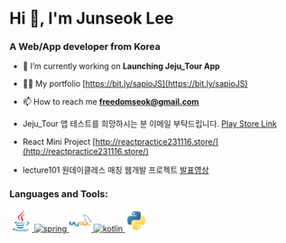 <h1 align="left">Hi 👋, I'm Junseok Lee</h1>
<h3 align="left">A Web/App developer from Korea</h3>

- 🔭 I’m currently working on **Launching Jeju_Tour App**
  
- 👨‍💻 My portfolio [https://bit.ly/sapioJS](https://bit.ly/sapioJS)

- 📫 How to reach me **freedomseok@gmail.com**

- Jeju_Tour 앱 테스트를 희망하시는 분 이메일 부탁드립니다. [Play Store Link](https://play.google.com/store/apps/details?id=com.jeju_tour.visit_jeju_app/apps/details?id=com.jeju_tour.visit_jeju_app)

- React Mini Project [http://reactpractice231116.store/](http://reactpractice231116.store/)

- lecture101 원데이클레스 매칭 웹개발 프로젝트 [발표영상](https://chiseled-shelf-acc.notion.site/1-9821b336ad634529971e5d8e8fdb306e?pvs=4)

<h3 align="left">Languages and Tools:</h3>
<p align="left"> 
  <a href="https://www.java.com" target="_blank" rel="noreferrer"> <img src="https://raw.githubusercontent.com/devicons/devicon/master/icons/java/java-original.svg" alt="java" width="40" height="40"/> </a> 
  <a href="https://spring.io/" target="_blank" rel="noreferrer"> <img src="https://www.vectorlogo.zone/logos/springio/springio-icon.svg" alt="spring" width="40" height="40"/> </a>
  <a href="https://www.mysql.com/" target="_blank" rel="noreferrer"> <img src="https://raw.githubusercontent.com/devicons/devicon/master/icons/mysql/mysql-original-wordmark.svg" alt="mysql" width="40" height="40"/> </a>
  <a href="https://kotlinlang.org" target="_blank" rel="noreferrer"> <img src="https://www.vectorlogo.zone/logos/kotlinlang/kotlinlang-icon.svg" alt="kotlin" width="40" height="40"/> </a> 
  <a href="https://www.python.org" target="_blank" rel="noreferrer"> <img src="https://raw.githubusercontent.com/devicons/devicon/master/icons/python/python-original.svg" alt="python" width="40" height="40"/> </a> </p>
